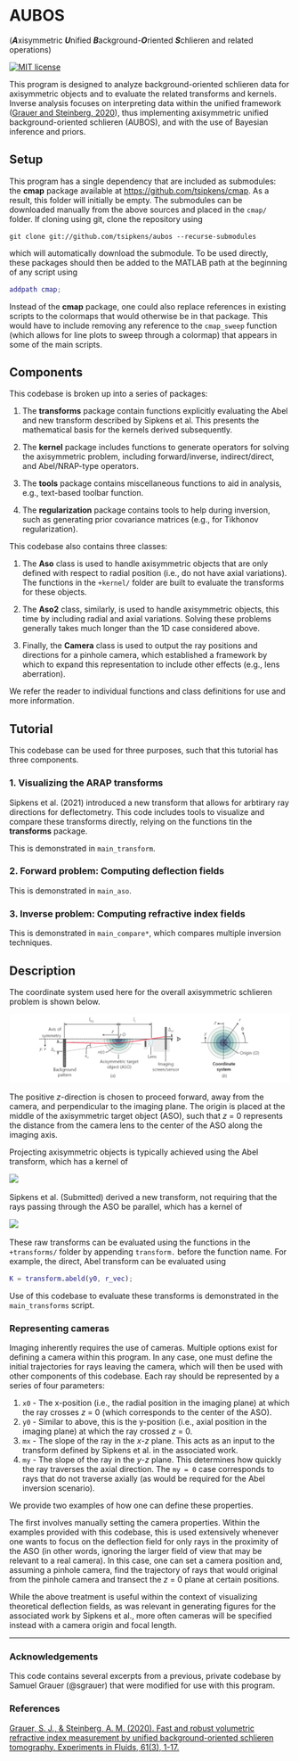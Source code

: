 # AUBOS

(***A***xisymmetric ***U***nified ***B***ackground-***O***riented ***S***chlieren and related operations)

[![MIT license](https://img.shields.io/badge/License-MIT-blue.svg)](https://lbesson.mit-license.org/)

This program is designed to analyze background-oriented schlieren data for axisymmetric objects and to evaluate the related transforms and kernels. Inverse analysis focuses on interpreting data within the unified framework ([Grauer and Steinberg, 2020][GrauerSteinberg20]), thus implementing axisymmetric unified background-oriented schlieren (AUBOS), and with the use of Bayesian inference and priors. 

## Setup

This program has a single dependency that are included as submodules: the **cmap** package available at https://github.com/tsipkens/cmap. As a result, this folder will initially be empty. The submodules can be downloaded manually from the above sources and placed in the `cmap/` folder. If cloning using git, clone the repository using 

```shell
git clone git://github.com/tsipkens/aubos --recurse-submodules
```

which will automatically download the submodule. To be used directly, these packages should then be added to the MATLAB path at the beginning of any script using

```Matlab
addpath cmap;
```

Instead of the **cmap** package, one could also replace references in existing scripts to the colormaps that would otherwise be in that package. This would have to include removing any reference to the `cmap_sweep` function (which allows for line plots to sweep through a colormap) that appears in some of the main scripts.   

## Components

This codebase is broken up into a series of packages: 

1. The **transforms** package contain functions explicitly evaluating the Abel and new transform described by Sipkens et al. This presents the mathematical basis for the kernels derived subsequently. 

2. The **kernel** package includes functions to generate operators for solving the axisymmetric problem, including forward/inverse, indirect/direct, and Abel/NRAP-type operators. 

3. The **tools** package contains miscellaneous functions to aid in analysis, e.g., text-based toolbar function. 

4. The **regularization** package contains tools to help during inversion, such as generating prior covariance matrices (e.g., for Tikhonov regularization). 

This codebase also contains three classes: 

1. The **Aso** class is used to handle axisymmetric objects that are only defined with respect to radial position (i.e., do not have axial variations). The functions in the `+kernel/` folder are built to evaluate the transforms for these objects. 

2. The **Aso2** class, similarly, is used to handle axisymmetric objects, this time by including radial and axial variations. Solving these problems generally takes much longer than the 1D case considered above. 

3. Finally, the **Camera** class is used to output the ray positions and directions for a pinhole camera, which established a framework by which to expand this representation to include other effects (e.g., lens aberration). 

We refer the reader to individual functions and class definitions for use and more information. 

## Tutorial

This codebase can be used for three purposes, such that this tutorial has three components. 

### 1. Visualizing the ARAP transforms

Sipkens et al. (2021) introduced a new transform that allows for arbtirary ray directions for deflectometry. This code includes tools to visualize and compare these transforms directly, relying on the functions tin the **transforms** package. 

This is demonstrated in `main_transform`. 

### 2. Forward problem: Computing deflection fields

This is demonstrated in `main_aso`. 

### 3. Inverse problem: Computing refractive index fields

This is demonstrated in `main_compare*`, which compares multiple inversion techniques. 

## Description

The coordinate system used here for the overall axisymmetric schlieren problem is shown below. 

![coord](docs/imgs/01_coordinate.png)

The positive *z*-direction is chosen to proceed forward, away from the camera, and perpendicular to the imaging plane. The origin is placed at the middle of the axisymmetric target object (ASO), such that *z* = 0 represents the distance from the camera lens to the center of the ASO along the imaging axis. 

Projecting axisymmetric objects is typically achieved using the Abel transform, which has a kernel of 

![](https://latex.codecogs.com/svg.latex?{\frac{2y_0}{\sqrt{r^2-y_0^2}}})

Sipkens et al. (Submitted) derived a new transform, not requiring that the rays passing through the ASO be parallel, which has a kernel of

![](https://latex.codecogs.com/svg.latex?{\frac{1}{(1+m_{y}^2)}\frac{2y_0}{\sqrt{r^2-y_0^2(1+m_{y}^2)^{-1}}}})

These raw transforms can be evaluated using the functions in the `+transforms/` folder by appending `transform.`  before the function name. For example, the direct, Abel transform can be evaluated using

```Matlab
K = transform.abeld(y0, r_vec);
```

Use of this codebase to evaluate these transforms is demonstrated in the `main_transforms` script. 

### Representing cameras

Imaging inherently requires the use of cameras. Multiple options exist for defining a camera within this program. In any case, one must define the initial trajectories for rays leaving the camera, which will then be used with other components of this codebase. Each ray should be represented by a series of four parameters: 

1. `x0` - The x-position (i.e., the radial position in the imaging plane) at which the ray crosses *z* = 0 (which corresponds to the center of the ASO). 
2. `y0` - Similar to above, this is the y-position (i.e., axial position in the imaging plane) at which the ray crossed *z* = 0.
3. `mx` - The slope of the ray in the *x*-*z* plane. This acts as an input to the transform defined by Sipkens et al. in the associated work. 
4. `my` - The slope of the ray in the *y*-*z* plane. This determines how quickly the ray traverses the axial direction. The `my = 0` case corresponds to rays that do not traverse axially (as would be required for the Abel inversion scenario).

We provide two examples of how one can define these properties. 

The first involves manually setting the camera properties.  Within the examples provided with this codebase, this is used extensively whenever one wants to focus on the deflection field for only rays in the proximity of the ASO (in other words, ignoring the larger field of view that may be relevant to a real camera). In this case, one can set a camera position and, assuming a pinhole camera, find the trajectory of rays that would original from the pinhole camera and transect the *z* = 0 plane at certain positions. 

While the above treatment is useful within the context of visualizing theoretical deflection fields, as was relevant in generating figures for the associated work by Sipkens et al., more often cameras will be specified instead with a camera origin and focal length. 

--------

### Acknowledgements

This code contains several excerpts from a previous, private codebase by Samuel Grauer (@sgrauer) that were modified for use with this program. 

### References

[Grauer, S. J., & Steinberg, A. M. (2020). Fast and robust volumetric refractive index measurement by unified background-oriented schlieren tomography. Experiments in Fluids, 61(3), 1-17.][GrauerSteinberg20]

[GrauerSteinberg20]: https://link.springer.com/article/10.1007/s00348-020-2912-1
